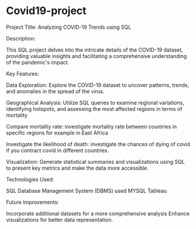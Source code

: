 # Covid19-project

Project Title: Analyzing COVID-19 Trends using SQL

Description:

This SQL project delves into the intricate details of the COVID-19 dataset, providing valuable insights and facilitating a comprehensive understanding of the pandemic's impact.

Key Features:

Data Exploration: Explore the COVID-19 dataset to uncover patterns, trends, and anomalies in the spread of the virus.


Geographical Analysis: Utilize SQL queries to examine regional variations, identifying hotspots, and assessing the most affected regions in terms of mortality


Compare mortality rate:  investigate mortality rate between countries in specific regions for example in East Africa


Investigate the likelihood of death: investigate the chances of dying of covid if you contract covid in different countries.


Visualization: Generate statistical summaries and visualizations using SQL to present key metrics and make the data more accessible.


Technologies Used:

SQL
Database Management System (DBMS)  used MYSQL
Tableau 


Future Improvements:

Incorporate additional datasets for a more comprehensive analysis
Enhance visualizations for better data representation.

